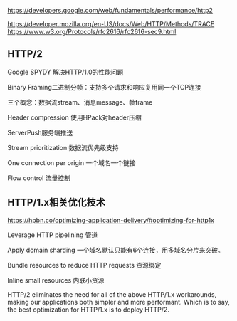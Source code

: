 https://developers.google.com/web/fundamentals/performance/http2

https://developer.mozilla.org/en-US/docs/Web/HTTP/Methods/TRACE
https://www.w3.org/Protocols/rfc2616/rfc2616-sec9.html





## HTTP/2
Google SPYDY 解决HTTP/1.0的性能问题

Binary Framing二进制分帧：支持多个请求和响应复用同一个TCP连接

三个概念：数据流stream、消息message、帧frame

Header compression 使用HPack对header压缩

ServerPush服务端推送

Stream prioritization 数据流优先级支持

One connection per origin 一个域名一个链接

Flow control 流量控制

## HTTP/1.x相关优化技术
https://hpbn.co/optimizing-application-delivery/#optimizing-for-http1x

Leverage HTTP pipelining
管道

Apply domain sharding
一个域名默认只能有6个连接，用多域名分片来突破。

Bundle resources to reduce HTTP requests
资源绑定

Inline small resources
内联小资源

HTTP/2 eliminates the need for all of the above HTTP/1.x workarounds, making our applications both simpler and more performant. Which is to say, the best optimization for HTTP/1.x is to deploy HTTP/2.